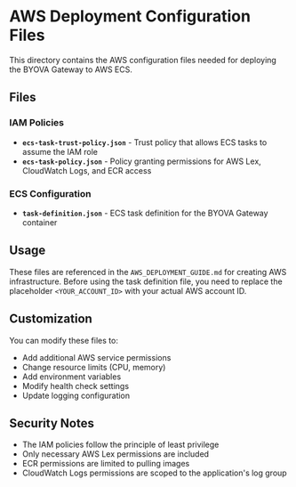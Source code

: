 # AWS Deployment Configuration Files

This directory contains the AWS configuration files needed for deploying the BYOVA Gateway to AWS ECS.

## Files

### IAM Policies
- **`ecs-task-trust-policy.json`** - Trust policy that allows ECS tasks to assume the IAM role
- **`ecs-task-policy.json`** - Policy granting permissions for AWS Lex, CloudWatch Logs, and ECR access

### ECS Configuration
- **`task-definition.json`** - ECS task definition for the BYOVA Gateway container

## Usage

These files are referenced in the `AWS_DEPLOYMENT_GUIDE.md` for creating AWS infrastructure. Before using the task definition file, you need to replace the placeholder `<YOUR_ACCOUNT_ID>` with your actual AWS account ID.

## Customization

You can modify these files to:
- Add additional AWS service permissions
- Change resource limits (CPU, memory)
- Add environment variables
- Modify health check settings
- Update logging configuration

## Security Notes

- The IAM policies follow the principle of least privilege
- Only necessary AWS Lex permissions are included
- ECR permissions are limited to pulling images
- CloudWatch Logs permissions are scoped to the application's log group
